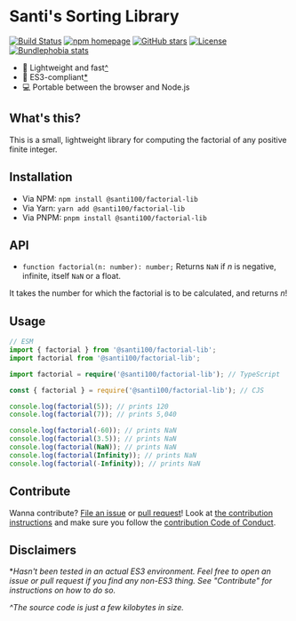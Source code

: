 # Santi's Sorting Library

[![Build Status](https://github.com/santi100a/factorial-lib/actions/workflows/ci.yml/badge.svg)](https://github.com/santi100a/factorial-lib/actions)
[![npm homepage](https://img.shields.io/npm/v/@santi100/factorial-lib)](https://npmjs.org/package/@santi100/factorial-lib)
[![GitHub stars](https://img.shields.io/github/stars/santi100a/factorial-lib.svg)](https://github.com/santi100a/factorial-lib)
[![License](https://img.shields.io/github/license/santi100a/factorial-lib.svg)](https://github.com/santi100a/factorial-lib)
[![Bundlephobia stats](https://img.shields.io/bundlephobia/min/@santi100/factorial-lib)](https://bundlephobia.com/package/@santi100/factorial-lib@latest)

- 🚀 Lightweight and fast[^](#disclaimers)
- 👴 ES3-compliant[*](#disclaimers)
- 💻 Portable between the browser and Node.js

## What's this?

This is a small, lightweight library for computing the factorial of any positive finite integer.

## Installation

- Via NPM: `npm install @santi100/factorial-lib`
- Via Yarn: `yarn add @santi100/factorial-lib`
- Via PNPM: `pnpm install @santi100/factorial-lib`

## API

- `function factorial(n: number): number;`
Returns `NaN` if $n$ is negative, infinite, itself `NaN` or a float.

It takes the number for which the factorial is to be calculated, and returns $n!$

## Usage

```typescript
// ESM
import { factorial } from '@santi100/factorial-lib'; 
import factorial from '@santi100/factorial-lib';

import factorial = require('@santi100/factorial-lib'); // TypeScript

const { factorial } = require('@santi100/factorial-lib'); // CJS

console.log(factorial(5)); // prints 120
console.log(factorial(7)); // prints 5,040

console.log(factorial(-60)); // prints NaN
console.log(factorial(3.5)); // prints NaN
console.log(factorial(NaN)); // prints NaN
console.log(factorial(Infinity)); // prints NaN
console.log(factorial(-Infinity)); // prints NaN
```

## Contribute

Wanna contribute? [File an issue](https://github.com/santi100a/factorial-lib/issues) or [pull request](https://github.com/santi100a/factorial-lib/pulls)!
Look at [the contribution instructions](CONTRIBUTING.md) and make sure you follow the [contribution Code of Conduct](CODE_OF_CONDUCT.md).

## Disclaimers

**Hasn't been tested in an actual ES3 environment. Feel free to open an issue or pull request if you find any non-ES3 thing. See "Contribute" for instructions on how to do so.*

*^The source code is just a few kilobytes in size.*
